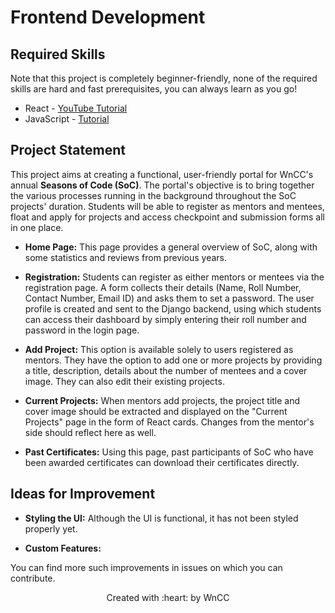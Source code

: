 # Frontend Development

## Required Skills

Note that this project is completely beginner-friendly, none of the required skills are hard and fast prerequisites, you can always learn as you go!

- React - [YouTube Tutorial](https://www.youtube.com/playlist?list=PLu0W_9lII9agx66oZnT6IyhcMIbUMNMdt)
- JavaScript - [Tutorial](https://github.com/wncc/learners-space/blob/master/Web%20Development/Week%203/Bootstap%2BJavaScript.md)

## Project Statement

This project aims at creating a functional, user-friendly portal for WnCC's annual **Seasons of Code (SoC)**. The portal's objective is to bring together the various processes running in the background throughout the SoC projects' duration. Students will be able to register as mentors and mentees, float and apply for projects and access checkpoint and submission forms all in one place.

- **Home Page:** This page provides a general overview of SoC, along with some statistics and reviews from previous years.

- **Registration:** Students can register as either mentors or mentees via the registration page. A form collects their details (Name, Roll Number, Contact Number, Email ID) and asks them to set a password. The user profile is created and sent to the Django backend, using which students can access their dashboard by simply entering their roll number and password in the login page.

- **Add Project:** This option is available solely to users registered as mentors. They have the option to add one or more projects by providing a title, description, details about the number of mentees and a cover image. They can also edit their existing projects.

- **Current Projects:** When mentors add projects, the project title and cover image should be extracted and displayed on the "Current Projects" page in the form of React cards. Changes from the mentor's side should reflect here as well.

- **Past Certificates:** Using this page, past participants of SoC who have been awarded certificates can download their certificates directly.

## Ideas for Improvement

- **Styling the UI:** Although the UI is functional, it has not been styled properly yet.

- **Custom Features:**

You can find more such improvements in issues on which you can contribute.



<p align="center">Created with :heart: by <Link to="https://itc.gymkhana.iitb.ac.in/wncc/">WnCC</Link></p>
